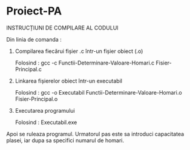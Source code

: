 # Proiect-PA

  INSTRUCȚIUNI DE COMPILARE AL CODULUI 

   Din linia de comanda :
   
1. Compilarea fiecărui fișier .c într-un fișier obiect (.o)

   Folosind : gcc -c Functii-Determinare-Valoare-Homari.c Fisier-Principal.c

3. Linkarea fișierelor obiect într-un executabil

   Folosind : gcc -o Executabil Functii-Determinare-Valoare-Homari.o Fisier-Principal.o

5. Executarea programului

    Folosind : Executabil.exe


Apoi se ruleaza programul.
Urmatorul pas este sa introduci capacitatea plasei, iar dupa sa specifici numarul de homari. 
